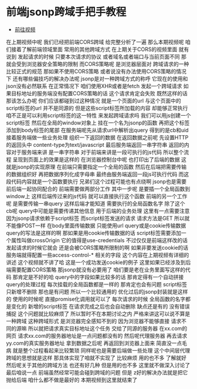 # 前端jsonp跨域手把手教程

- [前往视频](https://www.bilibili.com/video/BV1Av4y1Q7UZ/)

在上期视频中呢
我们已经把前端CORS跨域
给完整分析了一遍
那么本期视频呢
咱们接着了解前端领域里面
常用的其他跨域方式
在上期关于CORS的视频里面
就有说到
发起请求的时候
只要本次请求的协议
或者域名或者端口与当前页面不同
那就会受到浏览器安全策略的限制
而CORS策略呢
是浏览器层面对
跨域请求的一种比较正式的规范
那如果不使用CORS策略
或者说没有办法使用CORS策略的情况下
还有哪些偏技巧的解决办法呢
jsonp是对一种跨域方式的称呼
它现在的使用和json没有必然联系
在正常情况下
咱们使用XHR或者是fetch
发起一个跨域请求
如果目标地址的服务端没有配置CORS策略的话
这个请求肯定会失败
既然这样的话那该怎么办呢
你们应该都碰到过这种情况
就是一个页面的url
与这个页面中的script标签的url
并不是同源的
但是这些script标签所加载的内容
却能够正常执行
咱不正是可以利用script标签的这一特性
来发起跨域请求吗
我们可以用js创建一个script标签
然后在全局的window对象上
挂在一个名为jsonp的函数
再把这个标签添加到body标签的尾部
在服务端呢先从请求url中解析出query
得到的是cb和uid
接着服务端做一些业务处理
组织一下返回的数据
在返回数据之前呢
先设置HTTP的返回头中
content-type为text/javascript
最后服务端返回一串字符串
返回的内容对于服务端来讲
是一串字符串
对于前端来讲是一段可执行的js代码
所以整个流程
呈现到页面上的效果是这样的
在浏览器控制台中呢
也打印出了后端的数据
这就是jsonp的实现原理
在前端只需要指定一个全局的函数
然后在后端把需要传输的数据组织好
再把数据序列化成字母串
最终由服务端返回一段js可执行代码
而这段代码内容就是一个函数要执行
兄弟们这个过程可能也有点绕啊
jsonp也是需要前后端一起协同配合的
前端需要做两部分工作
其中一步呢
是要插一个全局函数到window上
这样后端传过来的js代码
就可以直接执行这个函数
前端的另一个工作呢
是需要传输一串query
这样后端才能知道
需要执行的全局函数名字
除了这个cb呢
query中可能是需要传递其他信息
用于后端的业务处理
这里有一点需要注意
因为jsonp请求依赖于script标签
而script标签发送的请求
请求方法是GET
所以就不能像POST一样
在body里面传输数据
只能使用url query或是cookie传输数据
query的写法是这样的啊
那如果是用cookie传输数据的话
script标签需要添加一个属性叫做crossOrigin
它的值得是use-credentials
不过仅仅是前端这样改的话
发起请求的时候它就会
还是会被CORS策略所限制的啊
如果非要发送cookie的话
服务端就得配置一些access-control-* 相关的字段
这个内容在上期视频有详细的讲述
这个视频就不讲了哈
这是一个成功发送cookie的例子
这里如果已经涉及到后端需要配置CORS策略
那jsonp就没有必要用了
咱们要是老在业务里面写这样的代码
那肯定是不好的哈
query中的字段如果比较多的话
那肯定得有一个自动拼接query的处理过程
每次挂载的全局函数都是一样的
那肯定也会有问题
script标签只新增不删除
那也是有问题
所以一个比较通用的
优化过后的jsonp封装就是这样的
使用的时候呢
直接promise化调用就可以了
每次请求的时候
全局函数的名字都是变化的
新增的script标签
在请求完成之后也会自动删除
缺点还是有的
没有错误捕捉
这个问题就比较麻烦了
所以暂时不在本期讨论之内
严格来讲这可以说不算是一种跨域
这种跨域形式
是浏览器完全感知不到的
因为浏览器不能够直接
请求不同的源嘛
所以就把请求真实目标地址这个任务
交给了同源的服务器
在xx.com的网页
请求xx.com的服务器地址是一点问题都没有的
然后呢代理服务器
再去请求yy.com的真实服务器地址
拿到数据之后呢
再返回到浏览器上面来
简直没一点毛病
就是整个过程看起来比较繁琐
同样呢也是需要后端做一些处理
这个中间层代理跨域的思想就是这样
那具体实现了咱就不实现了
比较麻烦
用的也不多
了解就好
然后呢关于其他的跨域方法
也还有好几种
但是用的也不多
这里就不做深入讨论了
最后咱说一点
前端虽然经常可能会碰到跨域的问题
但是
z好的解决办法就是把它抛给后端
咱什么都不做是最好的
本期视频到这里就结束了
